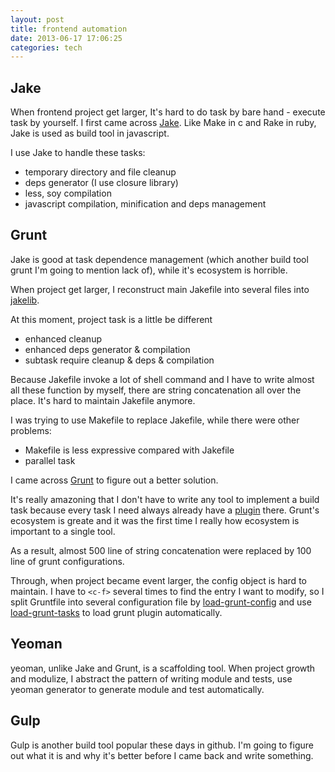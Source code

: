 ```yaml
---
layout: post
title: frontend automation
date: 2013-06-17 17:06:25
categories: tech
---
```

## Jake

When frontend project get larger, It's hard to do task by bare hand - execute task by yourself. I first came across [Jake](https://github.com/mde/jake). Like Make in c and Rake in ruby, Jake is used as build tool in javascript.

I use Jake to handle these tasks:

* temporary directory and file cleanup
* deps generator (I use closure library)
* less, soy compilation
* javascript compilation, minification and deps management

## Grunt

Jake is good at task dependence management (which another build tool grunt I'm going to mention lack of), while it's ecosystem is horrible.

When project get larger, I reconstruct main Jakefile into several files into [jakelib](http://jakejs.com/docs#breaking_things_up_into_multiple_files).

At this moment, project task is a little be different

* enhanced cleanup
* enhanced deps generator & compilation
* subtask require cleanup & deps & compilation

Because Jakefile invoke a lot of shell command and I have to write almost all these function by myself, there are string concatenation all over the place. It's hard to maintain Jakefile anymore.

I was trying to use Makefile to replace Jakefile, while there were other problems:

* Makefile is less expressive compared with Jakefile
* parallel task

I came across [Grunt](http://gruntjs.com/) to figure out a better solution.

It's really amazoning that I don't have to write any tool to implement a build task because every task I need always already have a [plugin](http://gruntjs.com/plugins) there. Grunt's ecosystem is greate and it was the first time I really how ecosystem is important to a single tool.

As a result, almost 500 line of string concatenation were replaced by 100 line of grunt configurations.

Through, when project became event larger, the config object is hard to maintain. I have to `<c-f>` several times to find the entry I want to modify, so I split Gruntfile into several configuration file by [load-grunt-config](https://github.com/firstandthird/load-grunt-config/) and use [load-grunt-tasks](https://github.com/sindresorhus/load-grunt-tasks) to load grunt plugin automatically.

## Yeoman

yeoman, unlike Jake and Grunt, is a scaffolding tool. When project growth and modulize, I abstract the pattern of writing module and tests, use yeoman generator to generate module and test automatically.

## Gulp

Gulp is another build tool popular these days in github. I'm going to figure out what it is and why it's better before I came back and write something.